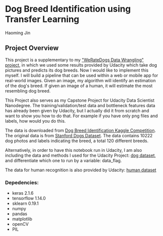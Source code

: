 # Dog Breed Identification using Transfer Learning

Haoming Jin

## Project Overview

This project is a supplementary to my ["WeRateDogs Data Wrangling" project](https://github.com/carterjin/Twitter-WeRateDogs-Data-Wrangling), in which we used some results provided by Udacity which take dog pictures and predicts its dog breeds. Now I would like to implement this myself. I will build a pipeline that can be used within a web or mobile app for real-world images. Given an image, my algorithm will identify an estimation of the dog's breed. If given an image of a human, it will estimate the most resembling dog breed.

This Project also serves as my Capstone Project for Udacity Data Scientist Nanodegree. The training/validation/test data and bottleneck features data has already been given by Udacity, but I actually did it from scratch and want to show you how to do that. For example if you have only png files and labels, how would you do this.

The data is downloaded from [Dog Breed Identification Kaggle Competition](https://www.kaggle.com/c/dog-breed-identification/data). The original data is from [Stanford Dogs Dataset](http://vision.stanford.edu/aditya86/ImageNetDogs/). The data contains 10222 dog photos and labels indicating the breed, a total 120 different breeds.

Alternatively, in order to have this notebook run in Udacity, I am also including the data and methods I used for the Udacity Project: [dog dataset](https://s3-us-west-1.amazonaws.com/udacity-aind/dog-project/dogImages.zip), and differentiate which one to run by a variable: data_flag.

The data for human recognition is also provided by Udacity: [human dataset](https://s3-us-west-1.amazonaws.com/udacity-aind/dog-project/lfw.zip)

### Depedencies:

- keras 2.1.6
- tensorflow 1.14.0
- sklearn 0.19.1
- numpy
- pandas
- matplotlib
- openCV
- PIL

